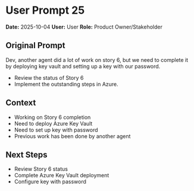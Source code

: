 # User Prompt 25

**Date:** 2025-10-04
**User:** User
**Role:** Product Owner/Stakeholder

## Original Prompt

Dev, another agent did a lot of work on story 6, but we need to complete it by deploying key vault and setting up a key with our password.
- Review the status of Story 6
- Implement the outstanding steps in Azure.

## Context
- Working on Story 6 completion
- Need to deploy Azure Key Vault
- Need to set up key with password
- Previous work has been done by another agent

## Next Steps
- Review Story 6 status
- Complete Azure Key Vault deployment
- Configure key with password